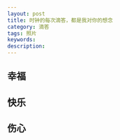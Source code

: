 ```yaml
---
layout: post
title: 时钟的每次滴答，都是我对你的想念
category: 滴答
tags: 照片
keywords: 
description: 
---
```


## 幸福

## 快乐

## 伤心